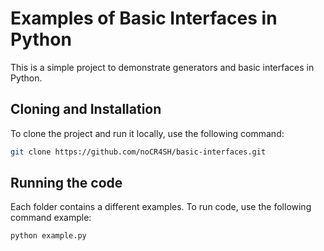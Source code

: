 # Examples of Basic Interfaces in Python

This is a simple project to demonstrate generators and basic interfaces in Python.

## Cloning and Installation

To clone the project and run it locally, use the following command:

```bash
git clone https://github.com/noCR4SH/basic-interfaces.git
```

## Running the code

Each folder contains a different examples. To run code, use the following command example:

```bash
python example.py
```

